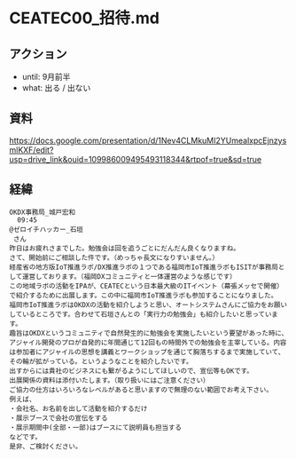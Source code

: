 # CEATEC00_招待.md
## アクション
- until: 9月前半
- what: 出る / 出ない

## 資料
https://docs.google.com/presentation/d/1Nev4CLMkuMI2YUmealxpcEjnzysmlKXF/edit?usp=drive_link&ouid=109986009495493118344&rtpof=true&sd=true

## 経緯
```
OKDX事務局_城戸宏和
  09:45
@ゼロイチハッカー_石垣
 さん
昨日はお疲れさまでした。勉強会は回を追うごとにだんだん良くなりますね。
さて、開始前にご相談した件です。（めっちゃ長文になりすいません。）
経産省の地方版IoT推進ラボ/DX推進ラボの１つである福岡市IoT推進ラボもISITが事務局として運営しております。（福岡DXコミュニティと一体運営のような感じです）
この地域ラボの活動をIPAが、CEATECという日本最大級のITイベント（幕張メッセで開催）で紹介するために出展します。この中に福岡市IoT推進ラボも参加することになりました。
福岡市IoT推進ラボはOKDXの活動を紹介しようと思い、オートシステムさんにご協力をお願いしているところです。合わせて石垣さんとの「実行力の勉強会」も紹介したいと思っています。
趣旨はOKDXというコミュニティで自然発生的に勉強会を実施したいという要望があった時に、アジャイル開発のプロが自発的に年間通じて12回もの時間外での勉強会を主宰している。内容は参加者にアジャイルの思想を講義とワークショップを通じて胸落ちするまで実施していて、その輪が拡がっている。というようなことを紹介したいです。
出すからには貴社のビジネスにも繋がるようにしてほしいので、宣伝等もOKです。
出展関係の資料は添付いたします。（取り扱いにはご注意ください）
ご協力の仕方はいろいろなレベルがあると思いますので無理のない範囲でお考え下さい。
例えば、
・会社名、お名前を出して活動を紹介するだけ
・展示ブースで会社の宣伝をする
・展示期間中(全部・一部)はブースにて説明員も担当する
などです。
是非、ご検討ください。
```

